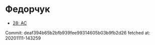 # Федорчук
- [28: AC](28.md)

Commit: deaf394b65b2bfb939fee99314605b03b9fb2d26
 fetched at: 20201111-143259
